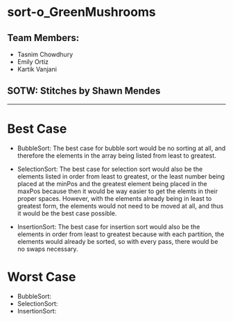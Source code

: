 # sort-o_GreenMushrooms 

## Team Members:
- Tasnim Chowdhury
- Emily Ortiz
- Kartik Vanjani

## SOTW: Stitches by Shawn Mendes

__________________________

# Best Case
- BubbleSort: The best case for bubble sort would be no sorting at all, and therefore the elements in the array being listed from least to greatest.

- SelectionSort: The best case for selection sort would also be the elements listed in order from least to greatest, or the least number being placed at the minPos   and the greatest element being placed in the maxPos because then it would be way easier to get the elemts in their proper spaces. However, with the elements         already being in least to greatest form, the elements would not need to be moved at all, and thus it would be the best case possible. 

- InsertionSort: The best case for insertion sort would also be the elements in order from least to greatest because with each partition, the elements would already   be sorted, so with every pass, there would be no swaps necessary. 

# Worst Case
- BubbleSort:
- SelectionSort:
- InsertionSort:
